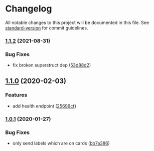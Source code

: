 # Changelog

All notable changes to this project will be documented in this file. See [standard-version](https://github.com/conventional-changelog/standard-version) for commit guidelines.

### [1.1.2](https://github.com/digitalinteraction/catalyst-api/compare/v1.1.1...v1.1.2) (2021-08-31)

### Bug Fixes

- fix broken superstruct dep ([53d88d2](https://github.com/digitalinteraction/catalyst-api/commit/53d88d2e4adf96ca307a9f41b728b8e547fb587e))

## [1.1.0](https://github.com/unplatform/catalyst-node-api/compare/v1.0.1...v1.1.0) (2020-02-03)

### Features

- add health endpoint ([25699cf](https://github.com/unplatform/catalyst-node-api/commit/25699cf8e07c9b8a8155e221b76295c6c07c3905))

### [1.0.1](https://github.com/unplatform/catalyst-node-api/compare/v1.0.0...v1.0.1) (2020-01-27)

### Bug Fixes

- only send labels which are on cards ([bb7a386](https://github.com/unplatform/catalyst-node-api/commit/bb7a3863761792a9bc8d72246ba5c10fc289a384))
